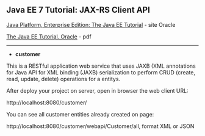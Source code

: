 ## Java EE 7 Tutorial: JAX-RS Client API

[Java Platform, Enterprise Edition: The Java EE Tutorial](https://docs.oracle.com/javaee/7/tutorial/) - site Oracle

[The Java EE Tutorial. Oracle](https://docs.oracle.com/javaee/7/JEETT.pdf) - pdf
___
- **customer**

This is a RESTful application web service that uses JAXB (XML annotations for Java API for XML binding (JAXB) serialization to perform CRUD (create, read, update, delete) operations for a entitys.

After deploy your project on server, open in browser the web client URL:

http://localhost:8080/customer/

You can see all customer entities already created on page:

http://localhost:8080/customer/webapi/Customer/all, format XML or JSON
